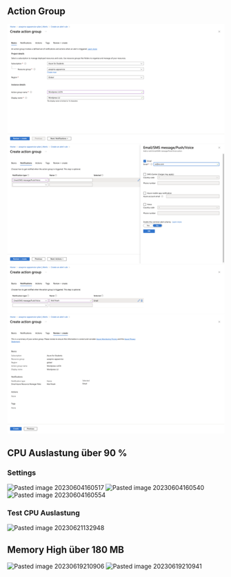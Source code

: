## Action Group

![](attachments/Pasted%20image%2020230703144105.png)
![](attachments/Pasted%20image%2020230703144225.png)
![](attachments/Pasted%20image%2020230703145655.png)
![](attachments/Pasted%20image%2020230703150013.png)

## CPU Auslastung über 90 %
### Settings
![Pasted image 20230604160517](Pasted%20image%2020230604160517.png)
![Pasted image 20230604160540](Pasted%20image%2020230604160540.png)
![Pasted image 20230604160554](Pasted%20image%2020230604160554.png)


### Test CPU Auslastung

![Pasted image 20230621132948](Pasted%20image%2020230621132948.png)


## Memory High über 180 MB
![Pasted image 20230619210906](Pasted%20image%2020230619210906.png)
![Pasted image 20230619210941](Pasted%20image%2020230619210941.png)